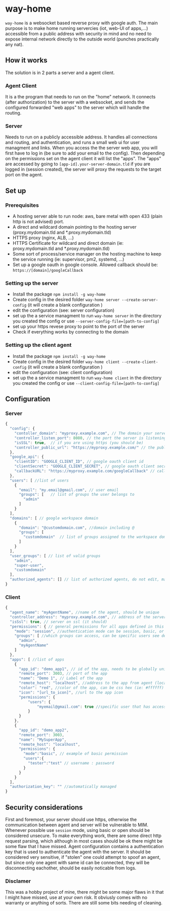 # way-home

`way-home` is a websocket based reverse proxy with google auth. The main purpose is to make home running servercies (iot, web-UI of apps,...) accessible from a public address with security in mind and no need to expose internal network directly to the outside world (punches practically any nat).

## How it works

The solution is in 2 parts a server and a agent client.

### Agent Client
It is a the program that needs to run on the "home" network. It connects (after authorization) to the server with a websocket, and sends the configured forwarded "web apps" to the server which will handle the routing.

### Server 
Needs to run on a publicly accessible address. It handles all connections and routing, and authentication, and runs a small web ui for user managment and links. When you access the the server web app, you will first have to log in (be sure to add your email to the config). Then depending on the permissions set on the agent client it will list the "apps". The "apps" are accessed by going to `[app-id].your-server-domain.tld` if you are logged in (session created), the server will proxy the requests to the target port on the agent.

## Set up

### Prerequisites
* A hosting server able to run node: aws, bare metal with open 433 (plain http is not advised) port.
* A direct and wildcard domain pointing to the hosting server (proxy.mydomain.tld and *.proxy.mydomain.tld)
* HTTPS proxy (nginx, ALB, ...)
* HTTPS Certificate for wildcard and direct domain (ie: proxy.mydomain.tld and *.proxy.mydomain.tld)
* Some sort of process/service manager on the hosting machine to keep the service running (ie: supervisor, pm2, systemd, ...)
* Set up a google oauth in google console. Allowed callback should be: `https://[domain]/googleCallback`

### Setting up the server
* Install the package `npm install -g way-home`
* Create config in the desired folder `way-home server --create-server-config` (it will create a blank configuration )
* edit the configuration (see: server configuration)
* set up the a service managment to run `way-home server` in the directory you created the config or use `--server-config-file=[path-to-config]`
* set up your https revese proxy to point to the port of the server
* Check if everything works by connecting to the domain


### Setting up the client agent
* Install the package `npm install -g way-home`
* Create config in the desired folder `way-home client --create-client-config` (it will create a blank configuration )
* edit the configuration (see: client configuration)
* set up the a service managment to run `way-home client` in the directory you created the config or use `--client-config-file=[path-to-config]`

## Configuration
### Server

```js
{
  "config": {
    "contoller_domain": "myproxy.example.com", // The domain your server is accessible on
    "controller_listen_port": 8080, // the port the server is listening to (the one you point your reverse proxy to.)
    "isSSL": true,  // if you are using https (you should be)
    "controller_public_url": "https://myproxy.example.com/" // the public url of the controller
  },
  "google_api": {
    "clientID": "GOOGLE_CLIENT_ID", // google oauth client id
    "clientSecret": "GOOGLE_CLIENT_SECRET", // google oauth client secret
    "callbackURL": "https://myproxy.example.com/googleCallback" // callback url, should be controller_public_url+googleCallback
  },
  "users": [ //list of users
    {
      "email": "my.email@gmail.com", // user email
      "groups": [   // list of groups the user belongs to
        "admin"
      ]
    }
  ],
  "domains": [ // google workspace domain
    {
      "domain": "@customdomain.com", //domain including @
      "groups": [
        "customdomain"  // list of groups assigned to the workspace domain
      ]
    }
  ],
  "user_groups": [ // list of valid groups
    "admin",
    "super-user",
    "customdomain"
  ],
  "authorized_agents": [] // list of authorized agents, do not edit, managed automatically
}
```

### Client
```js
{
  "agent_name": "myAgentName", //name of the agent, should be unique
  "controller_address": "myproxy.example.com", // address of the server 
  "isSsl": true, // server on ssl (it should)
  "permissions": { // general permissions for all apps defined in this agent
    "mode": "session", //authentication mode can be session, basic, or open
    "groups": [ //which groups can access, can be specific users see demo_app1
      "admin",
      "myAgentName"
    ]
  },
  "apps": [ //list of apps
    {
      "app_id": "demo_app1", // id of the app, needs to be globally unique
      "remote_port": 3003, // port of the app
      "name": "Demo 1", // Label of the app
      "remote_host": "localhost", //address to the app from agent (local ip, localhost, ...)
      "color": "red", //color of the app, can be css hex (ie: #ffffff)
      "icon": "[url_to_icon]", //url to the app icon
      "permissions": {
          "users": {
              "myemail@gmail.com": true //specific user that has access
          }
      }
    },
    {
      "app_id": "demo_app2",
      "remote_port": 3003,
      "name": "MySuperApp",
      "remote_host": "localhost",
      "permissions": {
        "mode":"basic", // example of basic permission
        "users":{
          "tester":"test" // username : password
        }
      }
    }
  ],
  "authorization_key": "" //automatically managed
}
```

## Security considerations
First and foremost, your server should use https, otherwise the communication between agent and server will be vulnerable to MIM. Whenever possible use `session` mode, using basic or open should be considered unsecure. To make everything work, there are some direct http request parsing, which although in most cases should be ok there might be some flaw that I have missed. Agent configuration contains a authentication key that is used to authenticate the agent with the server. It should be considered very sensitive, if "stolen" one could attempt to spoof an agent, but since only one agent with same id can be connected, they will be disconnecting eachother, should be easily noticable from logs.

### Disclamer
This was a hobby project of mine, there might be some major flaws in it that I might have missed, use at your own risk. It obviusly comes with no warranty or anything of sorts. There are still some bits needing of cleaning.


